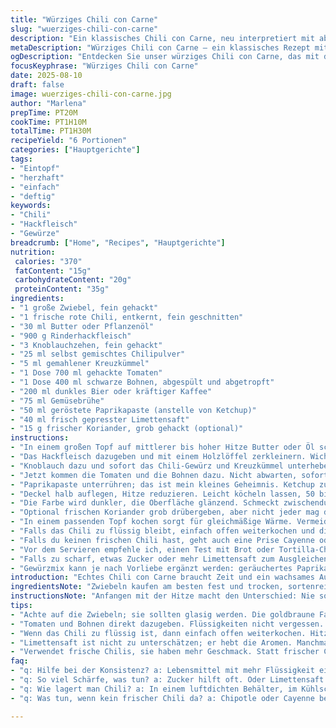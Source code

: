 ```yaml
---
title: "Würziges Chili con Carne"
slug: "wuerziges-chili-con-carne"
description: "Ein klassisches Chili con Carne, neu interpretiert mit abgewandelten Zutaten und Techniken. Rindfleisch wird mit Zwiebeln und einer Mischung aus Chili- und Kreuzkümmelwürze angebraten, dann mit Tomaten, schwarzen Bohnen, dunklem Bier sowie Gemüsebrühe gekocht. Ketchup ersetzt durch geröstete Paprikapaste für mehr Tiefe. Limettensaft und Raucharomen geben den letzten Schliff. Berücksichtigung von Kochgeräuschen, Farbwechsel und Textur für die perfekte Konsistenz. Anleitung mit Fokus auf praktische Küchenprobleme und Tipps zur Anpassung an Vorräte."
metaDescription: "Würziges Chili con Carne – ein klassisches Rezept mit neuen Aromen, perfekter Konsistenz und intensiven Gewürzen für unvergessliche Geschmackserlebnisse."
ogDescription: "Entdecken Sie unser würziges Chili con Carne, das mit dunklem Bier und gerösteter Paprikapaste verfeinert wird. Eine wahre Geschmacksexplosion."
focusKeyphrase: "Würziges Chili con Carne"
date: 2025-08-10
draft: false
image: wuerziges-chili-con-carne.jpg
author: "Marlena"
prepTime: PT20M
cookTime: PT1H10M
totalTime: PT1H30M
recipeYield: "6 Portionen"
categories: ["Hauptgerichte"]
tags:
- "Eintopf"
- "herzhaft"
- "einfach"
- "deftig"
keywords:
- "Chili"
- "Hackfleisch"
- "Gewürze"
breadcrumb: ["Home", "Recipes", "Hauptgerichte"]
nutrition: 
 calories: "370"
 fatContent: "15g"
 carbohydrateContent: "20g"
 proteinContent: "35g"
ingredients:
- "1 große Zwiebel, fein gehackt"
- "1 frische rote Chili, entkernt, fein geschnitten"
- "30 ml Butter oder Pflanzenöl"
- "900 g Rinderhackfleisch"
- "3 Knoblauchzehen, fein gehackt"
- "25 ml selbst gemischtes Chilipulver"
- "5 ml gemahlener Kreuzkümmel"
- "1 Dose 700 ml gehackte Tomaten"
- "1 Dose 400 ml schwarze Bohnen, abgespült und abgetropft"
- "200 ml dunkles Bier oder kräftiger Kaffee"
- "75 ml Gemüsebrühe"
- "50 ml geröstete Paprikapaste (anstelle von Ketchup)"
- "40 ml frisch gepresster Limettensaft"
- "15 g frischer Koriander, grob gehackt (optional)"
instructions:
- "In einem großen Topf auf mittlerer bis hoher Hitze Butter oder Öl schmelzen. Zwiebel und Chili hineingeben. Ständig rühren, bis die Zwiebeln glasig und am Rand leicht goldbraun sind. Das macht den Unterschied; nicht zu dunkel, sonst bitter, aber genug gegart, damit sie süß werden."
- "Das Hackfleisch dazugeben und mit einem Holzlöffel zerkleinern. Wichtig: Nicht zu oft oder brutal rühren, sonst verliert das Fleisch seine Struktur. Nur anrösten, bis es an vielen Stellen braun wird, das gibt Geschmack. Salzen und pfeffern."
- "Knoblauch dazu und sofort das Chili-Gewürz und Kreuzkümmel unterheben. Nur kurz mitrösten, eine bis zwei Minuten reichen, bis die Aromen aufspringen."
- "Jetzt kommen die Tomaten und die Bohnen dazu. Nicht abwarten, sofort die Flüssigkeiten angießen: Bier und Gemüsebrühe. Hier die Wahl: Bier bringt Röstaromen und leicht bittere Tiefe, Kaffee kann man nehmen, wenn kein Bier da, verträgt sich gut mit den Gewürzen."
- "Paprikapaste unterrühren; das ist mein kleines Geheimnis. Ketchup zu süß, zu eindimensional für mich. Das hier gibt eine rauchige Note und eine schöne Textur."
- "Deckel halb auflegen, Hitze reduzieren. Leicht köcheln lassen, 50 bis 60 Minuten. Wichtig: Hin und wieder umrühren, aber nicht ständig. Wenn das Chili blubbert und dickflüssiger wird—der beste Moment. Flüssigkeit sollte sämig, aber nicht zu trocken sein."
- "Die Farbe wird dunkler, die Oberfläche glänzend. Schmeckt zwischendurch prüfen, auf Säure, Salz, Schärfe einstellen. Limettensaft erst ganz zum Schluss unterrühren; gibt Frische, hebt die komplexen Aromen hervor."
- "Optional frischen Koriander grob drübergeben, aber nicht jeder mag das Grünzeug roh im Gericht."
- "In einem passenden Topf kochen sorgt für gleichmäßige Wärme. Vermeide billige Pfannen, sie geben kein gleichmäßiges Bräunen und lassen leicht Wasser ziehen."
- "Falls das Chili zu flüssig bleibt, einfach offen weiterkochen und die Hitze erhöhen; besonders zum Ende kontrollieren – es dickt schnell ein."
- "Falls du keinen frischen Chili hast, geht auch eine Prise Cayenne oder Chipotle, aber abwägen, nicht zu viel, sonst übertönt es alles."
- "Vor dem Servieren empfehle ich, einen Test mit Brot oder Tortilla-Chips: Wenn das Chili cremig anhaftet und nicht läuft, ist es genau richtig."
- "Falls zu scharf, etwas Zucker oder mehr Limettensaft zum Ausgleichen nehmen. Nicht gleich Milch probieren; passt geschmacklich oft nicht."
- "Gewürzmix kann je nach Vorliebe ergänzt werden: geräuchertes Paprikapulver ist eine Option. Aber nie zu viele verschiedene Chili-Sorten mischen, sonst verliert man das Profil."
introduction: "Echtes Chili con Carne braucht Zeit und ein wachsames Auge. Nicht einfach alles zusammenwerfen und hoffen, dass es schmeckt. Die Balance bei Gewürzen, das Anbraten der Zwiebeln bis zu kleinen braunen Stellen, das vorsichtige Anfallen des Hackfleischs – alles essentiell. Ich habe lange experimentiert, bis die softe Konsistenz und der vollmundige Geschmack passten. Dabei hilft weniger das exakte Zeitvorgaben, sondern das Wahrnehmen: Duft von Röstaromen, kleine Bläschen am Rand, dicklicher Sud. Die Flüssigkeitszugabe will gelernt sein: mal Bier, mal Brühe, Experimente mit Kaffee getestet, dazu unbedingt frische Säure am Ende, meist Limettensaft oder besser: Zitronenzeste."
ingredientsNote: "Zwiebeln kaufen am besten fest und trocken, sortenreine rote Chili oder Jalapeños geben verschiedene Schärfegrade-Spielräume. Butter macht das Anbraten sämiger, aber ebenso geht gutes Pflanzenöl ohne großen Verlust. Statt rotem Chili kann man auch getrocknete Chipotle oder Ancho verwenden, je nach Geschmacksrichtung. Schwarze Bohnen bringen eine samtige Note, statt Roten Bohnen. Die Tomaten sollten qualitativ hochwertig sein – Dosentomaten mit einem hohen Fruchtanteil, ohne unnötige Zusätze. Bier je nach Geschmack: dunkle Sorten mit Röstaromen oder helle Varianten für mildere Noten. Paprikapaste selbst gemacht oder gut gekauft; wenn nicht verfügbar, geht auch ein Löffel Tomatenmark plus geräuchertes Paprikapulver. Limette macht alles frisch, nicht weglassen. Koriander darf man, muss man aber nicht verwenden, frischer Petersilie als Ersatz funktioniert auch."
instructionsNote: "Anfangen mit der Hitze macht den Unterschied: Nie sofort hohe Flamme auf den Topf setzen, sondern nach und nach steigern. Verbrannte Zwiebeln ruinieren schnell den Geschmack, darum immer beobachtbar bleiben. Fleisch nur kurz umrühren, damit es Zeit hat, Röstaromen aufzubauen. Beim Würzen Geduld, denn die Aromen entfalten sich langsam. Das Chili sollte eher bei kleiner Flamme simmern; Blasen an der Oberfläche sind wichtig, zu wildes Kochen zerreißt das Fleisch und bringt Bitterstoffe rein. Das Umrühren in Intervallen, das Abwarten auf dickflüssige Textur, das Probieren zwischendurch – zentral für den Erfolg. Flüssigkeit erst reduzieren lassen, dann gegebenenfalls auffüllen, nicht umgekehrt. Am Schluss Limettensaft dazugeben, sonst kommt Säure zu früh und hemmt das Garprozess. Am besten am Vortag zubereiten, denn nach einem Tag im Kühlschrank verschmelzen alle Aromen noch besser."
tips:
- "Achte auf die Zwiebeln; sie sollten glasig werden. Die goldbraune Farbe ist wichtig, aber nicht verbrennen lassen. Wenn sie süß duften, ist es Zeit für das Hackfleisch. Immer wieder umrühren – aber sanft. Knoblauch kommt danach in die Mischung, kurz anrösten, damit er nicht bitter wird."
- "Tomaten und Bohnen direkt dazugeben. Flüssigkeiten nicht vergessen. Dunkles Bier bringt großartige Röstaromen, aber Kaffee funktioniert auch gut. Bei Gemüsebrühe auf die Qualität achten, die muss reichhaltig sein. Rohrstoffe haben Einfluss auf den Geschmack, daher Geduld beim Ausprobieren."
- "Wenn das Chili zu flüssig ist, dann einfach offen weiterkochen. Hitze erhöhen, aber langsam. Die Konsistenz ist entscheidend. Das Experimentieren mit der Kochzeit bringt Unterschiede. Nach 50 Minuten sollte es dicker werden; blubbernde Bläschen am Rand zeigen an, dass es fast fertig ist."
- "Limettensaft ist nicht zu unterschätzen; er hebt die Aromen. Manchmal am besten am Vortag zubereiten. Das Geschmacksprofil verbessert sich über Nacht. Koriander optional oben draufgeben, aber nicht jeder mag diesen Geschmack. Alternativen sind frische Petersilie oder einfach ganz weglassen."
- "Verwendet frische Chilis, sie haben mehr Geschmack. Statt frischer Chilis kann auch Cayenne oder Chipotle genommen werden. Aber vorsichtig dosieren; nicht alles übertreiben. Das Gleichgewicht ist wichtig, zuviel Schärfe und die Aromen sind weg."
faq:
- "q: Hilfe bei der Konsistenz? a: Lebensmittel mit mehr Flüssigkeit einfach länger kochen. Manchmal braucht es etwas Geduld. Hitze runter, offen lassen. Das Einreduzieren kann Stunden dauern. Oder mehr Bohnen rein; sie saugen Flüssigkeit auf."
- "q: So viel Schärfe, was tun? a: Zucker hilft oft. Oder Limettensaft. Ganz vorsichtig mit der Menge. Achte darauf, dass kräftige Zutaten die Schärfe unterstützen, nicht überdecken. Jemand kann Käse oben drauf geben, das dämpft auch ein bisschen."
- "q: Wie lagert man Chili? a: In einem luftdichten Behälter, im Kühlschrank hält es sich einige Tage. Einfrieren ist auch möglich, perfekt für Notfälle. Nicht zu viel auf einmal machen, portionieren macht Sinn. Länger lagern? Vor nächstem Gebrauch einfach aufkochen."
- "q: Was tun, wenn kein frischer Chili da? a: Chipotle oder Cayenne benutzen. Dabei auf die Stärke achten. Manchmal kann man auch auf harissa oder scharfe Sojasauce zurückgreifen. Das gibt auch eine andere Tiefe, wichtig ist die Balance zu finden."

---
```

